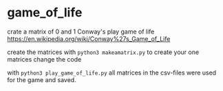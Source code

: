 # game_of_life

crate a matrix of 0 and 1 
Conway's play game of life
https://en.wikipedia.org/wiki/Conway%27s_Game_of_Life

create the matrices with 
`python3 makeamatrix.py`
to create your one matrices change the code 


with 
`python3 play_game_of_life.py`
all matrices in the csv-files were used for the game and saved.
